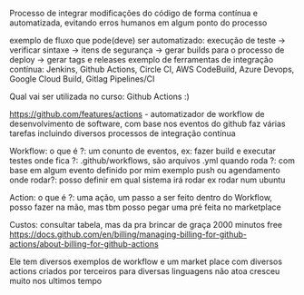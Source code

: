 Processo de integrar modificações do código de forma contínua e automatizada, evitando erros humanos em algum ponto do processo

exemplo de fluxo que pode(deve) ser automatizado: execução de teste -> verificar sintaxe -> itens de segurança -> gerar builds para o processo de deploy -> gerar tags e releases
exemplo de ferramentas de integração contínua: Jenkins, Github Actions, Circle CI, AWS CodeBuild, Azure Devops, Google Cloud Build, Gitlag Pipelines/CI

Qual vai ser utilizada no curso: Github Actions :)

https://github.com/features/actions - automatizador de workflow de desenvolvimento de software, com base nos eventos do github faz várias tarefas incluindo diversos processos de integração contínua

Workflow:
 o que é ?: um conunto de eventos, ex: fazer build e executar testes
 onde fica ?: .github/workflows, são arquivos .yml
 quando roda ?: com base em algum evento definido por mim exemplo push ou agendamento
 onde rodar?: posso definir em qual sistema irá rodar ex rodar num ubuntu

Action:
 o que é ?: uma ação, um passo a ser feito dentro do Workflow, posso fazer na mão, mas tbm posso pegar uma pré feita no marketplace


Custos: consultar tabela, mas da pra brincar de graça 2000 minutos free
https://docs.github.com/en/billing/managing-billing-for-github-actions/about-billing-for-github-actions


Ele tem diversos exemplos de workflow e um market place com diversos actions criados por terceiros para diversas linguagens não atoa cresceu muito nos ultimos tempo



